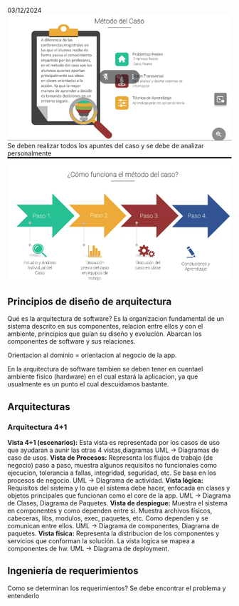 03/12/2024
![](./assets/metodo%20del%20caso.png)
Se deben realizar todos los apuntes del caso y se debe de analizar personalmente
![](./assets/pasos_casos.png)

## Principios de diseño de arquitectura 
Qué es la arquitectura de software?
Es la organizacion fundamental de un sistema descrito en sus componentes, relacion entre ellos y con el ambiente, principios que guían su diseño y evolución.
Abarcan los componentes de software y sus relaciones.

Orientacion al dominio = orientacion al negocio de la app.

En la arquitectura de software tambien se deben tener en cuentael ambiente fisico (hardware) en el cual estará la aplicacion, ya que usualmente es un punto el cual descuidamos bastante.

## Arquitecturas
### Arquitectura 4+1
**Vista 4+1 (escenarios):** Esta vista es representada por los casos de uso que ayudaran a aunir las otras 4 vistas,diagramas UML -> Diagramas de caso de usos. 
**Vista de Procesos:** Representa los flujos de trabajo (de negocio) paso a paso, muestra algunos requisitos no funcionales como ejecucion, tolerancia a fallas, integridad, seguridad, etc. 
Se basa en los procesos de negocio. 
UML -> Diagrama de actividad.
**Vista lógica:** Requisitos del sistema y lo que el sistema debe hacer, enfocada en clases y objetos principales que funcionan como el core de la app.
UML -> Diagrama de Clases, Diagrama de Paquetes.
**Vista de despiegue:** Muestra el sistema en componentes y como dependen entre si. Muestra archivos físicos, cabeceras, libs, modulos, exec, paquetes, etc. Como dependen y se comunican entre ellos. 
UML -> Diagrama de componentes, Diagrama de paquetes.
**Vista fisica:** Representa la distribucion de los componentes y servicios que conforman la solución. La vista logica se mapea a componentes de hw. 
UML -> Diagrama de deployment.

## Ingeniería de requerimientos
Como se determinan los requerimientos? Se debe encontrar el problema y entenderlo